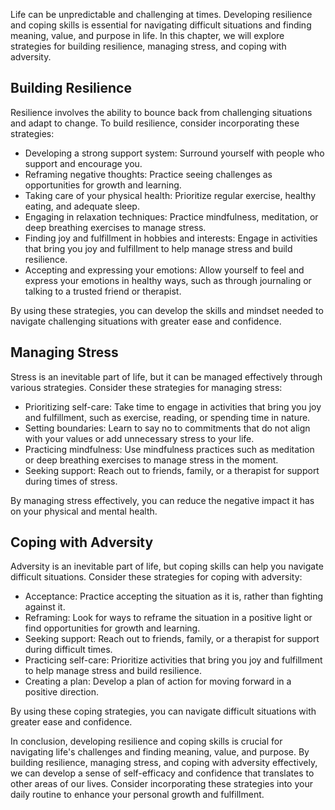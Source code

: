 
Life can be unpredictable and challenging at times. Developing resilience and coping skills is essential for navigating difficult situations and finding meaning, value, and purpose in life. In this chapter, we will explore strategies for building resilience, managing stress, and coping with adversity.

Building Resilience
-------------------

Resilience involves the ability to bounce back from challenging situations and adapt to change. To build resilience, consider incorporating these strategies:

* Developing a strong support system: Surround yourself with people who support and encourage you.
* Reframing negative thoughts: Practice seeing challenges as opportunities for growth and learning.
* Taking care of your physical health: Prioritize regular exercise, healthy eating, and adequate sleep.
* Engaging in relaxation techniques: Practice mindfulness, meditation, or deep breathing exercises to manage stress.
* Finding joy and fulfillment in hobbies and interests: Engage in activities that bring you joy and fulfillment to help manage stress and build resilience.
* Accepting and expressing your emotions: Allow yourself to feel and express your emotions in healthy ways, such as through journaling or talking to a trusted friend or therapist.

By using these strategies, you can develop the skills and mindset needed to navigate challenging situations with greater ease and confidence.

Managing Stress
---------------

Stress is an inevitable part of life, but it can be managed effectively through various strategies. Consider these strategies for managing stress:

* Prioritizing self-care: Take time to engage in activities that bring you joy and fulfillment, such as exercise, reading, or spending time in nature.
* Setting boundaries: Learn to say no to commitments that do not align with your values or add unnecessary stress to your life.
* Practicing mindfulness: Use mindfulness practices such as meditation or deep breathing exercises to manage stress in the moment.
* Seeking support: Reach out to friends, family, or a therapist for support during times of stress.

By managing stress effectively, you can reduce the negative impact it has on your physical and mental health.

Coping with Adversity
---------------------

Adversity is an inevitable part of life, but coping skills can help you navigate difficult situations. Consider these strategies for coping with adversity:

* Acceptance: Practice accepting the situation as it is, rather than fighting against it.
* Reframing: Look for ways to reframe the situation in a positive light or find opportunities for growth and learning.
* Seeking support: Reach out to friends, family, or a therapist for support during difficult times.
* Practicing self-care: Prioritize activities that bring you joy and fulfillment to help manage stress and build resilience.
* Creating a plan: Develop a plan of action for moving forward in a positive direction.

By using these coping strategies, you can navigate difficult situations with greater ease and confidence.

In conclusion, developing resilience and coping skills is crucial for navigating life's challenges and finding meaning, value, and purpose. By building resilience, managing stress, and coping with adversity effectively, we can develop a sense of self-efficacy and confidence that translates to other areas of our lives. Consider incorporating these strategies into your daily routine to enhance your personal growth and fulfillment.
